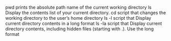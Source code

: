 pwd prints the absolute path name of the current working directory
ls Display the contents list of your current directory.
cd script that changes the working directory to the user’s home directory
ls -l script that Display current directory contents in a long format
ls -la script that Display current directory contents, including hidden files (starting with .). Use the long format

